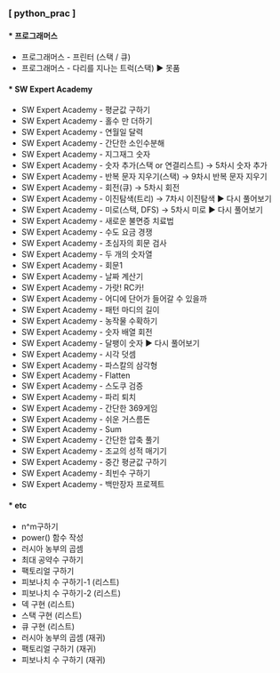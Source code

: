 ### [ python_prac ]
#### * **프로그래머스**
 * 프로그래머스 - 프린터 (스택 / 큐)
 * 프로그래머스 - 다리를 지나는 트럭(스택)  ▶ 못품

 #### * **SW Expert Academy**
 * SW Expert Academy - 평균값 구하기
 * SW Expert Academy - 홀수 만 더하기
 * SW Expert Academy - 연월일 달력
 * SW Expert Academy - 간단한 소인수분해
 * SW Expert Academy - 지그재그 숫자
 * SW Expert Academy - 숫자 추가(스택 or 연결리스트) → 5차시 숫자 추가
 * SW Expert Academy - 반복 문자 지우기(스택) → 9차시 반복 문자 지우기
 * SW Expert Academy - 회전(큐) → 5차시 회전
 * SW Expert Academy - 이진탐색(트리) → 7차시 이진탐색    ▶ 다시 풀어보기
 * SW Expert Academy - 미로(스택, DFS) → 5차시 미로      ▶ 다시 풀어보기
 * SW Expert Academy - 새로운 불면증 치료법
 * SW Expert Academy - 수도 요금 경쟁
 * SW Expert Academy - 초심자의 회문 검사
 * SW Expert Academy - 두 개의 숫자열
 * SW Expert Academy - 회문1
 * SW Expert Academy - 날짜 계산기
 * SW Expert Academy - 가랏! RC카!
 * SW Expert Academy - 어디에 단어가 들어갈 수 있을까
 * SW Expert Academy - 패턴 마디의 길이
 * SW Expert Academy - 농작물 수확하기
 * SW Expert Academy - 숫자 배열 회전
 * SW Expert Academy - 달팽이 숫자       ▶ 다시 풀어보기
 * SW Expert Academy - 시각 덧셈
 * SW Expert Academy - 파스칼의 삼각형
 * SW Expert Academy - Flatten
 * SW Expert Academy - 스도쿠 검증
 * SW Expert Academy - 파리 퇴치
 * SW Expert Academy - 간단한 369게임
 * SW Expert Academy - 쉬운 거스름돈
 * SW Expert Academy - Sum
 * SW Expert Academy - 간단한 압축 풀기
 * SW Expert Academy - 조교의 성적 매기기
 * SW Expert Academy - 중간 평균값 구하기
 * SW Expert Academy - 최빈수 구하기
 * SW Expert Academy - 백만장자 프로젝트  

 #### * **etc**
 * n^m구하기
 * power() 함수 작성
 * 러시아 농부의 곱셈
 * 최대 공약수 구하기
 * 팩토리얼 구하기
 * 피보나치 수 구하기-1 (리스트)
 * 피보나치 수 구하기-2 (리스트)
 * 덱 구현 (리스트)
 * 스택 구현 (리스트)
 * 큐 구현 (리스트)
 * 러시아 농부의 곱셈 (재귀)
 * 팩토리얼 구하기 (재귀)
 * 피보나치 수 구하기 (재귀) 